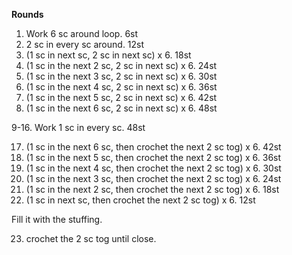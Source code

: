 **Rounds**
1. Work 6 sc around loop. 6st
2. 2 sc in every sc around. 12st
3. (1 sc in next sc, 2 sc in next sc) x 6. 18st
4. (1 sc in the next 2 sc, 2 sc in next sc) x 6. 24st
5. (1 sc in the next 3 sc, 2 sc in next sc) x 6. 30st
6. (1 sc in the next 4 sc, 2 sc in next sc) x 6. 36st
7. (1 sc in the next 5 sc, 2 sc in next sc) x 6. 42st
8. (1 sc in the next 6 sc, 2 sc in next sc) x 6. 48st

9-16. Work 1 sc in every sc. 48st

17. (1 sc in the next 6 sc, then crochet the next 2 sc tog) x 6. 42st
18. (1 sc in the next 5 sc, then crochet the next 2 sc tog) x 6. 36st
19. (1 sc in the next 4 sc, then crochet the next 2 sc tog) x 6. 30st
20. (1 sc in the next 3 sc, then crochet the next 2 sc tog) x 6. 24st
21. (1 sc in the next 2 sc, then crochet the next 2 sc tog) x 6. 18st
22. (1 sc in next sc, then crochet the next 2 sc tog) x 6. 12st

Fill it with the stuffing.

23. crochet the 2 sc tog until close.
